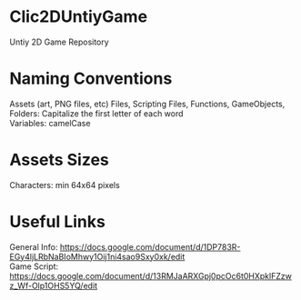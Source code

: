 # Clic2DUntiyGame
Untiy 2D Game Repository

# Naming Conventions
Assets (art, PNG files, etc) Files, Scripting Files, Functions, GameObjects, Folders: Capitalize the first letter of each word</br>
Variables: camelCase

# Assets Sizes
Characters: min 64x64 pixels

# Useful Links
General Info: https://docs.google.com/document/d/1DP783R-EGy4ljLRbNaBIoMhwy1Oij1ni4sao9Sxy0xk/edit</br>
Game Script: https://docs.google.com/document/d/13RMJaARXGpj0pcOc6t0HXpklFZzwz_Wf-Olp1OHS5YQ/edit
